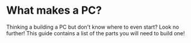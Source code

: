 # What makes a PC?
Thinking a building a PC but don't know where to even start? Look no further! This guide contains a list of the parts you will need to build one!
